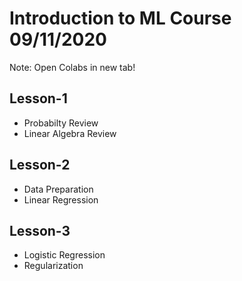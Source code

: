 # Introduction to ML Course 09/11/2020

Note: Open Colabs in new tab!

## Lesson-1
- Probabilty Review
- Linear Algebra Review
## Lesson-2
- Data Preparation
- Linear Regression
## Lesson-3
- Logistic Regression
- Regularization
